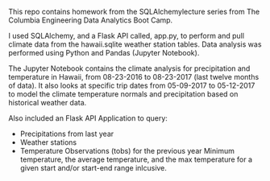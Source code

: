 
This repo contains homework from the SQLAlchemylecture series from The Columbia Engineering Data Analytics Boot Camp.

I used SQLAlchemy, and a Flask API called, app.py, to perform and pull climate data from the hawaii.sqlite weather station tables. Data analysis was performed using Python and Pandas (Jupyter Notebook).

The Jupyter Notebook contains the climate analysis for precipitation and temperature in Hawaii, from 08-23-2016 to 08-23-2017 (last twelve months of data). It also looks at specific trip dates from 05-09-2017 to 05-12-2017 to model the climate temperature normals and precipitation based on historical weather data.

Also included an Flask API Application to query:

* Precipitations from last year
* Weather stations
* Temperature Observations (tobs) for the previous year
Minimum temperature, the average temperature, and the max temperature for a given start and/or start-end range inlcusive.